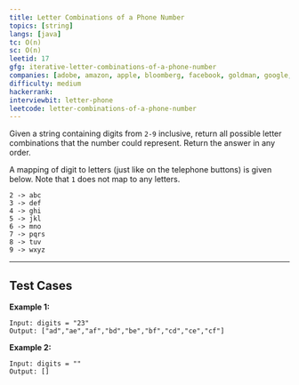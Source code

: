 ```yaml
---
title: Letter Combinations of a Phone Number
topics: [string]
langs: [java]
tc: O(n)
sc: O(n)
leetid: 17
gfg: iterative-letter-combinations-of-a-phone-number
companies: [adobe, amazon, apple, bloomberg, facebook, goldman, google, intuit, microsoft, oracle, twitter, uber]
difficulty: medium
hackerrank: 
interviewbit: letter-phone
leetcode: letter-combinations-of-a-phone-number
---
```


Given a string containing digits from `2-9` inclusive, 
return all possible letter combinations that the number could represent. Return the answer in any order.

A mapping of digit to letters (just like on the telephone buttons) is given below. Note that `1` does not map to any letters.

```
2 -> abc
3 -> def
4 -> ghi
5 -> jkl
6 -> mno
7 -> pqrs
8 -> tuv
9 -> wxyz
```

---

## Test Cases

**Example 1:** 
```
Input: digits = "23"
Output: ["ad","ae","af","bd","be","bf","cd","ce","cf"]
```

**Example 2:** 
```
Input: digits = ""
Output: []
```